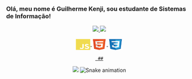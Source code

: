 ### Olá, meu nome é Guilherme Kenji, sou estudante de Sistemas de Informação!

<div align="center">
  <a href="https://github.com/Kenji-prog">
    <img height="180em" src="https://github-readme-stats.vercel.app/api?username=gkenjidev&show_icons=true&theme=dark&include_all_commits=true&count_private=true"/>
    <img height="180em" src="https://github-readme-stats.vercel.app/api/top-langs/?username=gkenjidev&layout=compact&langs_count=7&theme=dark"/>
</div>
<div style="display: inline_block" align="center"><br>
  <img align="center" height="30" width="40" src="https://raw.githubusercontent.com/devicons/devicon/master/icons/javascript/javascript-plain.svg">
  <img align="center" height="30" width="40" src="https://raw.githubusercontent.com/devicons/devicon/master/icons/html5/html5-original.svg">
  <img align="center" height="30" width="40" src="https://raw.githubusercontent.com/devicons/devicon/master/icons/css3/css3-original.svg">
</div>
   <div align="center"> 
     	 
     ##
     
  <a href = "mailto:gksnasct@gmail.com"><img src="https://img.shields.io/badge/-Gmail-%23333?style=for-the-badge&logo=gmail&logoColor=white" target="_blank"></a>
     ![Snake animation](https://github.com/gkenjidev/gkenjidev/blob/output/github-contribution-grid-snake.svg)
  </div>
